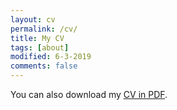 ```yaml
---
layout: cv
permalink: /cv/
title: My CV
tags: [about]
modified: 6-3-2019
comments: false
---
```


You can also download my <a href="https://drive.google.com/open?id=11Y2HCnDlHLACSANwrWPcwJh-y7vs8gGY" target="_blank">CV in PDF</a>.